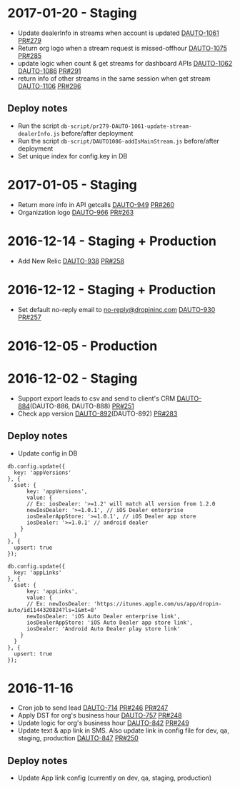 # 2017-01-20 - Staging
- Update dealerInfo in streams when account is updated
[DAUTO-1061](https://dropin.atlassian.net/browse/DAUTO-1061)
[PR#279](https://github.com/dropininc/dropin-auto-api-v1/pull/279)
- Return org logo when a stream request is missed-offhour
[DAUTO-1075](https://dropin.atlassian.net/browse/DAUTO-1075)
[PR#285](https://github.com/dropininc/dropin-auto-api-v1/pull/285)
- update logic when count & get streams for dashboard APIs
[DAUTO-1062](https://dropin.atlassian.net/browse/DAUTO-1062)
[DAUTO-1086](https://dropin.atlassian.net/browse/DAUTO-1086)
[PR#291](https://github.com/dropininc/dropin-auto-api-v1/pull/291)
- return info of other streams in the same session when get stream
[DAUTO-1106](https://dropin.atlassian.net/browse/DAUTO-1106)
[PR#296](https://github.com/dropininc/dropin-auto-api-v1/pull/296)

## Deploy notes
- Run the script `db-script/pr279-DAUTO-1061-update-stream-dealerInfo.js` before/after deployment
- Run the script `db-script/DAUTO1086-addIsMainStream.js` before/after deployment
- Set unique index for config.key in DB

# 2017-01-05 - Staging
- Return more info in API getcalls
[DAUTO-949](https://dropin.atlassian.net/browse/DAUTO-949)
[PR#260](https://github.com/dropininc/dropin-auto-api-v1/pull/260)
- Organization logo
[DAUTO-966](https://dropin.atlassian.net/browse/DAUTO-966)
[PR#263](https://github.com/dropininc/dropin-auto-api-v1/pull/263)

# 2016-12-14 - Staging + Production
- Add New Relic
[DAUTO-938](https://dropin.atlassian.net/browse/DAUTO-938)
[PR#258](https://github.com/dropininc/dropin-auto-api-v1/pull/258)

# 2016-12-12 - Staging + Production
- Set default no-reply email to no-reply@dropininc.com
[DAUTO-930](https://dropin.atlassian.net/browse/DAUTO-930)
[PR#257](https://github.com/dropininc/dropin-auto-api-v1/pull/257)

# 2016-12-05 - Production

# 2016-12-02 - Staging
- Support export leads to csv and send to client's CRM
[DAUTO-884](https://dropin.atlassian.net/browse/DAUTO-884)(DAUTO-886, DAUTO-888)
[PR#251](https://github.com/dropininc/dropin-auto-api-v1/pull/251)
- Check app version
[DAUTO-892](https://dropin.atlassian.net/browse/DAUTO-892)(DAUTO-892)
[PR#283](https://github.com/dropininc/dropin-auto-api-v1/pull/253)

## Deploy notes
- Update config in DB
```
db.config.update({
  key: 'appVersions'
}, {
  $set: {
	  key: 'appVersions',
	  value: {
      // Ex: iosDealer: '>=1.2' will match all version from 1.2.0
      newIosDealer: '>=1.0.1', // iOS Dealer enterprise
      iosDealerAppStore: '>=1.0.1', // iOS Dealer app store
      iosDealer: '>=1.0.1' // android dealer
    }
  }
}, {
  upsert: true
});

db.config.update({
  key: 'appLinks'
}, {
  $set: {
	  key: 'appLinks',
	  value: {
      // Ex: newIosDealer: 'https://itunes.apple.com/us/app/dropin-auto/id1144320824?ls=1&mt=8'
      newIosDealer: 'iOS Auto Dealer enterprise link',
      iosDealerAppStore: 'iOS Auto Dealer app store link',
      iosDealer: 'Android Auto Dealer play store link'
    }
  }
}, {
  upsert: true
});
```

# 2016-11-16
- Cron job to send lead
[DAUTO-714](https://dropin.atlassian.net/browse/DAUTO-714)
[PR#246](https://github.com/dropininc/dropin-auto-api-v1/pull/246)
[PR#247](https://github.com/dropininc/dropin-auto-api-v1/pull/247)
- Apply DST for org's business hour
[DAUTO-757](https://dropin.atlassian.net/browse/DAUTO-757)
[PR#248](https://github.com/dropininc/dropin-auto-api-v1/pull/248)
- Update logic for org's business hour
[DAUTO-842](https://dropin.atlassian.net/browse/DAUTO-842)
[PR#249](https://github.com/dropininc/dropin-auto-api-v1/pull/249)
- Update text & app link in SMS. Also update link in config file for dev, qa, staging, production
[DAUTO-847](https://dropin.atlassian.net/browse/DAUTO-847)
[PR#250](https://github.com/dropininc/dropin-auto-api-v1/pull/250)

## Deploy notes
- Update App link config (currently on dev, qa, staging, production)
